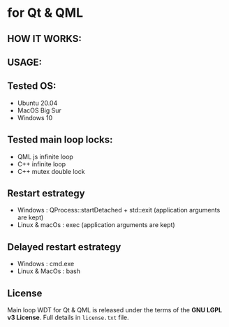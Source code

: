 # for Qt & QML


## HOW IT WORKS:


## USAGE:


## Tested OS:
- Ubuntu 20.04
- MacOS Big Sur
- Windows 10


## Tested main loop locks:
- QML js infinite loop
- C++ infinite loop
- C++ mutex double lock

## Restart estrategy
- Windows : QProcess::startDetached + std::exit (application arguments are kept)
- Linux & macOs : exec (application arguments are kept)

## Delayed restart estrategy
- Windows : cmd.exe
- Linux & MacOs : bash

## License
 Main loop WDT for Qt & QML is released under the terms of the **GNU LGPL v3 License**. Full details in `license.txt` file.
